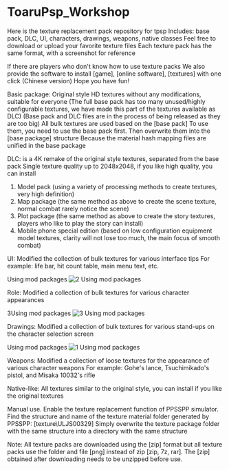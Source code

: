 # ToaruPsp_Workshop
Here is the texture replacement pack repository for tpsp
Includes: base pack, DLC, UI, characters, drawings, weapons, native classes
Feel free to download or upload your favorite texture files
Each texture pack has the same format, with a screenshot for reference

If there are players who don't know how to use texture packs
We also provide the software to install [game], [online software], [textures] with one click (Chinese version)
Hope you have fun!


Basic package:
Original style HD textures without any modifications, suitable for everyone
(The full base pack has too many unused/highly configurable textures, we have made this part of the textures available as DLC)
(Base pack and DLC files are in the process of being released as they are too big)
All bulk textures are used based on the [base pack]
To use them, you need to use the base pack first.
Then overwrite them into the [base package] structure
Because the material hash mapping files are unified in the base package

DLC:
is a 4K remake of the original style textures, separated from the base pack
Single texture quality up to 2048x2048, if you like high quality, you can install
1. Model pack (using a variety of processing methods to create textures, very high definition)
2. Map package (the same method as above to create the scene texture, normal combat rarely notice the scene)
3. Plot package (the same method as above to create the story textures, players who like to play the story can install)
4. Mobile phone special edition (based on low configuration equipment model textures, clarity will not lose too much, the main focus of smooth combat)

UI:
Modified the collection of bulk textures for various interface tips
For example: life bar, hit count table, main menu text, etc.

Using mod packages
![2 Using mod packages](https://user-images.githubusercontent.com/74826767/221359330-28b91505-714b-4c4a-b557-e7ef7d1f4288.png)

Role:
Modified a collection of bulk textures for various character appearances

3Using mod packages
![3 Using mod packages](https://user-images.githubusercontent.com/74826767/221359337-f7189b72-c4ef-4d63-8874-3778c8ea09fd.png)

Drawings:
Modified a collection of bulk textures for various stand-ups on the character selection screen

Using mod packages
![1 Using mod packages](https://user-images.githubusercontent.com/74826767/221359317-3127a48f-9ba6-4843-8875-5676ae761af2.png)

Weapons:
Modified a collection of loose textures for the appearance of various character weapons
For example: Gohe's lance, Tsuchimikado's pistol, and Misaka 10032's rifle

Native-like:
All textures similar to the original style, you can install if you like the original textures


Manual use.
Enable the texture replacement function of PPSSPP simulator.
Find the structure and name of the texture material folder generated by PPSSPP: [texture\ULJS00329]
Simply overwrite the texture package folder with the same structure into a directory with the same structure

Note: All texture packs are downloaded using the [zip] format
but all texture packs use the folder and file [png]
instead of zip [zip, 7z, rar].
The [zip] obtained after downloading needs to be unzipped before use.


